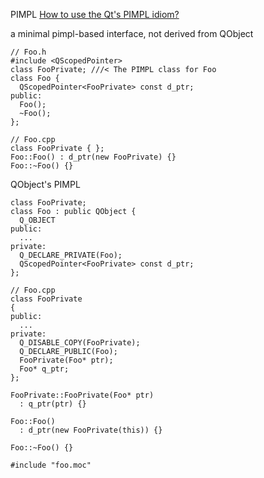PIMPL [How to use the Qt's PIMPL idiom?](http://stackoverflow.com/questions/25250171/how-to-use-the-qts-pimpl-idiom)

a minimal pimpl-based interface, not derived from QObject
```
// Foo.h
#include <QScopedPointer>
class FooPrivate; ///< The PIMPL class for Foo
class Foo {
  QScopedPointer<FooPrivate> const d_ptr;
public:
  Foo();
  ~Foo();
};

// Foo.cpp
class FooPrivate { };
Foo::Foo() : d_ptr(new FooPrivate) {}
Foo::~Foo() {}
```


QObject's PIMPL
```
class FooPrivate;
class Foo : public QObject {
  Q_OBJECT
public:
  ...
private:
  Q_DECLARE_PRIVATE(Foo);
  QScopedPointer<FooPrivate> const d_ptr;
};

// Foo.cpp
class FooPrivate
{
public:
  ...
private:
  Q_DISABLE_COPY(FooPrivate);
  Q_DECLARE_PUBLIC(Foo);
  FooPrivate(Foo* ptr);
  Foo* q_ptr;
};

FooPrivate::FooPrivate(Foo* ptr)
  : q_ptr(ptr) {}

Foo::Foo()
  : d_ptr(new FooPrivate(this)) {}

Foo::~Foo() {}

#include "foo.moc"
```
